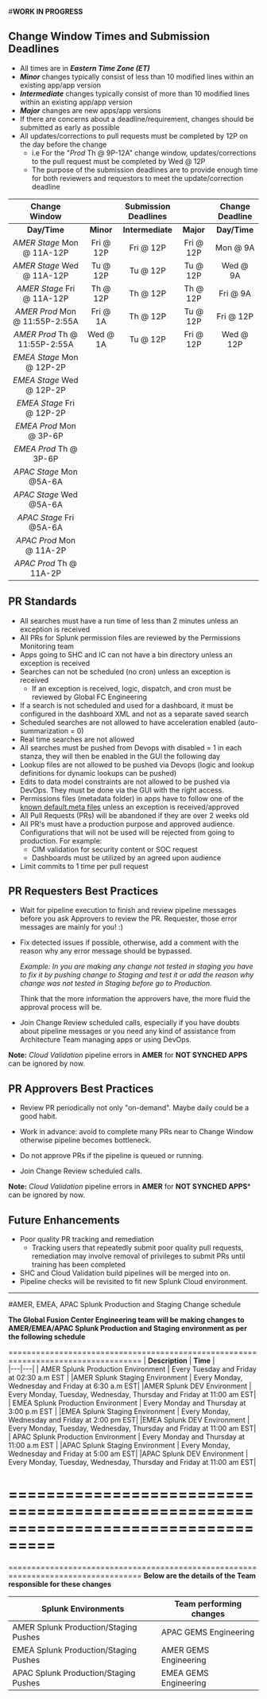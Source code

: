 #**WORK IN PROGRESS**

## Change Window Times and Submission Deadlines
- All times are in ***Eastern Time Zone (ET)***
- ***Minor*** changes typically consist of less than 10 modified lines within an existing app/app version
- ***Intermediate*** changes typically consist of more than 10 modified lines within an existing app/app version
- ***Major*** changes are new apps/app versions
- If there are concerns about a deadline/requirement, changes should be submitted as early as possible
- All updates/corrections to pull requests must be completed by 12P on the day before the change
   - i.e For the "*Prod* Th @ 9P-12A" change window, updates/corrections to the pull request must be completed by Wed @ 12P
   - The purpose of the submission deadlines are to provide enough time for both reviewers and requestors to meet the update/correction deadline

Change<br>Window | | Submission<br>Deadlines | | Change<br>Deadline|
|:--:|:--:|:--:|:--:|:--:|
 **Day/Time** | **Minor** | **Intermediate** | **Major** | **Day/Time** |
| *AMER Stage* Mon @ 11A-12P | Fri @ 12P | Fri @ 12P | Fri @ 12P | Mon @ 9A|
| *AMER Stage* Wed @ 11A-12P | Tu @ 12P | Tu @ 12P | Tu @ 12P | Wed @ 9A |
| *AMER Stage* Fri @ 11A-12P | Th @ 12P | Th @ 12P | Th @ 12P | Fri @ 9A |
| *AMER Prod* Mon @ 11:55P-2:55A | Fri @ 1A | Th @ 12P | Tu @ 12P | Fri @ 12P |
| *AMER Prod* Th @ 11:55P-2:55A | Wed @ 1A | Tu @ 12P | Fri @ 12P | Wed @ 12P |
| *EMEA Stage* Mon @ 12P-2P |  |  |  |  |
| *EMEA Stage* Wed @ 12P-2P |  |  |  |  |
| *EMEA Stage* Fri @ 12P-2P |  |  |  |  |
| *EMEA Prod* Mon @ 3P-6P |  |  |  |  |
| *EMEA Prod* Th @ 3P-6P|  |  |  |  |
| *APAC Stage* Mon @5A-6A |  |  |  |  |
| *APAC Stage* Wed @5A-6A |  |  |  |  |
| *APAC Stage* Fri @5A-6A |  |  |  |  |
| *APAC Prod* Mon @ 11A-2P |  |  |  |  |
| *APAC Prod* Th @ 11A-2P |  |  |  |  |

## PR Standards
- All searches must have a run time of less than 2 minutes unless an exception is received
- All PRs for Splunk permission files are reviewed by the Permissions Monitoring team
- Apps going to SHC and IC can not have a bin directory unless an exception is received
- Searches can not be scheduled (no cron) unless an exception is received
   - If an exception is received, logic, dispatch, and cron must be reviewed by Global FC Engineering
- If a search is not scheduled and used for a dashboard, it must be configured in the dashboard XML and not as a separate saved search
- Scheduled searches are not allowed to have acceleration enabled (auto-summarization = 0)
- Real time searches are not allowed
- All searches must be pushed from Devops with disabled = 1 in each stanza, they will then be enabled in the GUI the following day
- Lookup files are not allowed to be pushed via Devops (logic and lookup definitions for dynamic lookups can be pushed)
- Edits to data model constraints are not allowed to be pushed via DevOps. They must be done via the GUI with the right access. 
- Permissions files (metadata folder) in apps have to follow one of the [known default.meta files](/GIT-&-DevOps-Processes/Known-default.meta-Files) unless an exception is received/approved
- All Pull Requests (PRs) will be abandoned if they are over 2 weeks old
- All PR's must have a production purpose and approved audience. Configurations that will not be used will be rejected from going to production. For example:
   - CIM validation for security content or SOC request
   - Dashboards must be utilized by an agreed upon audience
- Limit commits to 1 time per pull request

## PR Requesters Best Practices
- Wait for pipeline execution to finish and review pipeline messages before you ask Approvers to review the PR.
Requester, those error messages are mainly for you! :)
- Fix detected issues if possible, otherwise, add a comment with the reason why any error message should be bypassed.

  *Example: In you are making any change not tested in staging you have to fix it by pushing change to Staging and test it or add the reason why change was not tested in Staging before go to Production.*

  Think that the more information the approvers have, the more fluid the approval process will be.

- Join Change Review scheduled calls, especially if you have doubts about pipeline messages or you need any kind of assistance from Architecture Team managing apps or using DevOps.

**Note:** *Cloud Validation* pipeline errors in **AMER** for **NOT SYNCHED APPS** can be ignored by now.

## PR Approvers Best Practices
- Review PR periodically not only "on-demand". Maybe daily could be a good habit. 
  
- Work in advance: avoid to complete many PRs near to Change Window otherwise pipeline becomes bottleneck.

- Do not approve PRs if the pipeline is queued or running.

- Join Change Review scheduled calls.

**Note:** *Cloud Validation* pipeline errors in **AMER** for **NOT SYNCHED APPS*** can be ignored by now.

## Future Enhancements
- Poor quality PR tracking and remediation 
   - Tracking users that repeatedly submit poor quality pull requests, remediation may involve removal of privileges to submit PRs until training has been completed
- SHC and Cloud Validation build pipelines will be merged into on.
- Pipeline checks will be revisited to fit new Splunk Cloud environment.

----

#AMER, EMEA, APAC Splunk Production and Staging Change schedule

**The Global Fusion Center Engineering team will be making changes to AMER/EMEA/APAC Splunk Production and Staging environment as per the following schedule**

===================================================================================
| **Description** |     **Time**       |     
|---|---|
| AMER Splunk Production Environment                                                               |  Every Tuesday and Friday at 02:30 a.m EST | 
|AMER Splunk Staging Environment  | Every Monday, Wednesday and Friday at 6:30 a.m EST|
|AMER Splunk DEV Environment  | Every Monday, Tuesday, Wednesday, Thursday and Friday at 11:00 am EST|
| EMEA Splunk Production Environment                                                               |  Every Monday and Thursday at 3:00 p.m EST | 
|EMEA Splunk Staging Environment  | Every Monday, Wednesday and Friday at 2:00 pm EST|
|EMEA Splunk DEV Environment  | Every Monday, Tuesday, Wednesday, Thursday and Friday at 11:00 am EST|
| APAC Splunk Production Environment                                                               |  Every Monday and Thursday at 11:00 a.m EST | 
|APAC Splunk Staging Environment  | Every Monday, Wednesday and Friday at 5:00 am EST|
|APAC Splunk DEV Environment  | Every Monday, Tuesday, Wednesday, Thursday and Friday at 11:00 am EST|

===================================================================================
===================================================================================
===================================================================================
**Below are the details of the Team responsible for these changes**

| **Splunk Environments** |     **Team performing changes**       |     
|---|---|
| AMER Splunk Production/Staging Pushes   |  APAC GEMS Engineering | 
| EMEA Splunk Production/Staging Pushes   |  AMER GEMS Engineering | 
| APAC Splunk Production/Staging Pushes   |  EMEA GEMS Engineering | 